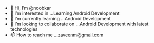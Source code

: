 - 👋 Hi, I’m @noobkar
- 👀 I’m interested in ...Learning Android Development
- 🌱 I’m currently learning ...Android Development
- 💞️ I’m looking to collaborate on ...Android Development with latest technologies
- 📫 How to reach me ...zaveenm@gmail.com

<!---
noobkar/noobkar is a ✨ special ✨ repository because its `README.md` (this file) appears on your GitHub profile.
You can click the Preview link to take a look at your changes.
--->
